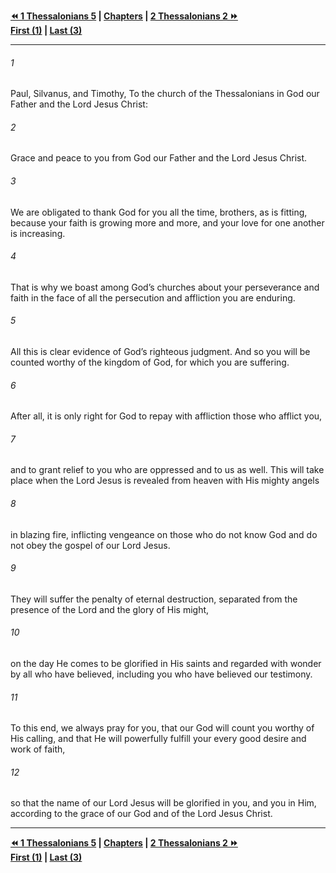   
**[⏪ 1 Thessalonians 5](../44.52%201%20Thessalonians/1%20Thessalonians%205.md) | [Chapters](./_index.md) | [2 Thessalonians 2 ⏩](./2%20Thessalonians%202.md)**  
**[First (1)](2%20Thessalonians%201.md) | [Last (3)](./2%20Thessalonians%203.md)**  
  
---  
  
###### 1  
Paul, Silvanus, and Timothy, To the church of the Thessalonians in God our Father and the Lord Jesus Christ:  
  
###### 2  
Grace and peace to you from God our Father and the Lord Jesus Christ.  
  
###### 3  
We are obligated to thank God for you all the time, brothers, as is fitting, because your faith is growing more and more, and your love for one another is increasing.  
  
###### 4  
That is why we boast among God’s churches about your perseverance and faith in the face of all the persecution and affliction you are enduring.  
  
###### 5  
All this is clear evidence of God’s righteous judgment. And so you will be counted worthy of the kingdom of God, for which you are suffering.  
  
###### 6  
After all, it is only right for God to repay with affliction those who afflict you,  
  
###### 7  
and to grant relief to you who are oppressed and to us as well. This will take place when the Lord Jesus is revealed from heaven with His mighty angels  
  
###### 8  
in blazing fire, inflicting vengeance on those who do not know God and do not obey the gospel of our Lord Jesus.  
  
###### 9  
They will suffer the penalty of eternal destruction, separated from the presence of the Lord and the glory of His might,  
  
###### 10  
on the day He comes to be glorified in His saints and regarded with wonder by all who have believed, including you who have believed our testimony.  
  
###### 11  
To this end, we always pray for you, that our God will count you worthy of His calling, and that He will powerfully fulfill your every good desire and work of faith,  
  
###### 12  
so that the name of our Lord Jesus will be glorified in you, and you in Him, according to the grace of our God and of the Lord Jesus Christ.  
  
  
---  
  
**[⏪ 1 Thessalonians 5](../44.52%201%20Thessalonians/1%20Thessalonians%205.md) | [Chapters](./_index.md) | [2 Thessalonians 2 ⏩](./2%20Thessalonians%202.md)**  
**[First (1)](2%20Thessalonians%201.md) | [Last (3)](./2%20Thessalonians%203.md)**  
  
